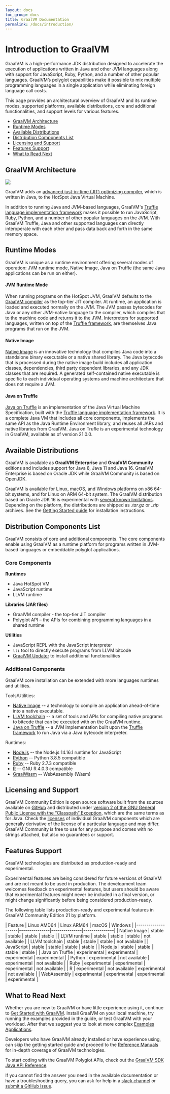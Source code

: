 ```yaml
---
layout: docs
toc_group: docs
title: GraalVM Documentation
permalink: /docs/introduction/
---
```


# Introduction to GraalVM

GraalVM is a high-performance JDK distribution designed to accelerate the execution of applications written in Java and other JVM languages along with support for JavaScript, Ruby, Python, and a number of other popular languages.
GraalVM’s polyglot capabilities make it possible to mix multiple programming languages in a single application while eliminating foreign language call costs.

This page provides an architectural overview of GraalVM and its runtime modes, supported platforms, available distributions, core and additional functionalities, and support levels for various features.

* [GraalVM Architecture](#graalvm-architecture)
* [Runtime Modes](#runtime-modes)
* [Available Distributions](#available-distributions)
* [Distribution Components List](#distribution-components-list)
* [Licensing and Support](#licensing-and-support)
* [Features Support](#features-support)
* [What to Read Next](#what-to-read-next)

## GraalVM Architecture

![](/img/graalvm_architecture_community.png)

GraalVM adds an [advanced just-in-time (JIT) optimizing compiler](https://github.com/oracle/graal/tree/master/compiler), which is written in Java, to the HotSpot Java Virtual Machine.

In addition to running Java and JVM-based languages, GraalVM's [Truffle language implementation framework](/graalvm-as-a-platform/language-implementation-framework/) makes it possible to run JavaScript, Ruby, Python, and a number of other popular languages on the JVM.
With GraalVM Truffle, Java and other supported languages can directly interoperate with each other and pass data back and forth in the same memory space.

## Runtime Modes

GraalVM is unique as a runtime environment offering several modes of operation: JVM runtime mode, Native Image, Java on Truffle (the same Java applications can be run on either).

#### JVM Runtime Mode
When running programs on the HotSpot JVM, GraalVM defaults to the [GraalVM compiler](/reference-manual/compiler/) as the top-tier JIT compiler.
At runtime, an application is loaded and executed normally on the JVM.
The JVM passes bytecodes for Java or any other JVM-native language to the compiler, which compiles that to the machine code and returns it to the JVM.
Interpreters for supported languages, written on top of the [Truffle framework](/graalvm-as-a-platform/language-implementation-framework/), are themselves Java programs that run on the JVM.

#### Native Image
[Native Image](/reference-manual/native-image/) is an innovative technology that compiles Java code into a standalone binary executable or a native shared library.
The Java bytecode that is processed during the native image build includes all application classes, dependencies, third party dependent libraries, and any JDK classes that are required.
A generated self-contained native executable is specific to each individual operating systems and machine architecture that does not require a JVM.

#### Java on Truffle
[Java on Truffle](/reference-manual/java-on-truffle/) is an implementation of the Java Virtual Machine Specification, built with the [Truffle language implementation framework](/graalvm-as-a-platform/language-implementation-framework/).
It is a complete Java VM that includes all core components, implements the same API as the Java Runtime Environment library, and reuses all JARs and native libraries from GraalVM.
Java on Trufle is an experimental technology in GraalVM, available as of version 21.0.0.

## Available Distributions

GraalVM is available as **GraalVM Enterprise** and **GraalVM Community** editions and includes support for Java 8, Java 11 and Java 16.
GraalVM Enterprise is based on Oracle JDK while GraalVM Community is based on OpenJDK.

GraalVM is available for Linux, macOS, and Windows platforms on x86 64-bit systems, and for Linux on ARM 64-bit system.
The GraalVM distribution based on Oracle JDK 16 is experimental with [several known limitations](/release-notes/known-issues/).
Depending on the platform, the distributions are shipped as *.tar.gz* or *.zip* archives.
See the [Getting Started guide](/docs/getting-started/) for installation instructions.

## Distribution Components List

GraalVM consists of core and additional components.
The core components enable using GraalVM as a runtime platform for programs written in JVM-based languages or embeddable polyglot applications.

### Core Components
**Runtimes**
* Java HotSpot VM
* JavaScript runtime
* LLVM runtime

**Libraries (JAR files)**
* GraalVM compiler - the top-tier JIT compiler
* Polyglot API – the APIs for combining programming languages in a shared runtime

**Utilities**
* JavaScript REPL with the JavaScript interpreter
* `lli` tool to directly execute programs from LLVM bitcode
* [GraalVM Updater](/reference-manual/graalvm-updater/) to install additional functionalities

### Additional Components
GraalVM core installation can be extended with more languages runtimes and utilities.

Tools/Utilities:

* [Native Image](/reference-manual/native-image/) -- a technology to compile an application ahead-of-time into a native executable.
* [LLVM toolchain](/reference-manual/llvm/) --  a set of tools and APIs for compiling native programs to bitcode that can be executed with on the GraalVM runtime.
* [Java on Truffle](/reference-manual/java-on-truffle/) -- a JVM implementation built upon the [Truffle framework](/graalvm-as-a-platform/language-implementation-framework/) to run Java via a Java bytecode interpreter.

Runtimes:

* [Node.js](/reference-manual/js/) -- the Node.js 14.16.1 runtime for JavaScript
* [Python](/reference-manual/python/) -- Python 3.8.5 compatible
* [Ruby](/reference-manual/ruby/) -- Ruby 2.7.3 compatible
* [R](/reference-manual/r/) -- GNU R 4.0.3 compatible
* [GraalWasm](/reference-manual/wasm/) -- WebAssembly (Wasm)

## Licensing and Support

GraalVM Community Edition is open source software built from the sources available on [GitHub](https://github.com/oracle/graal) and distributed under [version 2 of the GNU General Public  License with the “Classpath” Exception](https://github.com/oracle/graal/blob/master/LICENSE), which are the same terms as for Java.
Check the [licenses](https://github.com/oracle/graal#license) of individual GraalVM components which are generally derivative of the license of a particular language and may differ.
GraalVM Community is free to use for any purpose and comes with no strings attached, but also no guarantees or support.

## Features Support

GraalVM technologies are distributed as production-ready and experimental.

Experimental features are being considered for future versions of GraalVM and are not meant to be used in production.
The development team welcomes feedback on experimental features, but users should be aware that experimental features might never be included in a final version, or might change significantly before being considered production-ready.

The following table lists production-ready and experimental features in GraalVM Community Edition 21 by platform.

| Feature | Linux AMD64 | Linux ARM64 | macOS | Windows |
|--------------------|---------------|---------------|---------------|
| Native Image | stable | stable | stable | stable |
| LLVM runtime | stable | stable | stable | not available |
| LLVM toolchain | stable | stable | stable | not available |
| JavaScript | stable | stable | stable | stable |
| Node.js  | stable | stable | stable | stable |
| Java on Truffle | experimental | experimental | experimental | experimental |
| Python | experimental | not available | experimental | not available |
| Ruby | experimental | experimental | experimental | not available |
| R | experimental | not available | experimental | not available |
| WebAssembly | experimental | experimental | experimental | experimental |

## What to Read Next

Whether you are new to GraalVM or have little experience using it, continue to [Get Started with GraalVM](/docs/getting-started/).
Install GraalVM on your local machine, try running the examples provided in the guide, or test GraalVM with your workload.
After that we suggest you to look at more complex [Examples Applications](/examples/).

Developers who have GraalVM already installed or have experience using, can skip the getting started guide and proceed to the [Reference Manuals](/reference-manual/) for in-depth coverage of GraalVM technologies.

To start coding with the GraalVM Polyglot APIs, check out the [GraalVM SDK Java API Reference](http://www.graalvm.org/sdk/javadoc).

If you cannot find the answer you need in the available documentation or have a troubleshooting query, you can ask for help in a [slack channel](/slack-invitation/) or [submit a GitHub issue](https://github.com/oracle/graal/issues).
